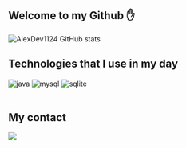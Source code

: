 ## Welcome to my Github ✋

![AlexDev1124 GitHub stats](https://github.com/AlexDev1124)

## Technologies that I use in my day

<div style="display: inline_block">
  <img align="center" alt="java" src="https://img.shields.io/badge/Java-ED8B00?style=for-the-badge&logo=openjdk&logoColor=white" />
  <img align="center" alt="mysql" src="https://img.shields.io/badge/MySQL-00000F?style=for-the-badge&logo=mysql&logoColor=white" />
  <img align="center" alt="sqlite" src="https://img.shields.io/badge/SQLite-07405E?style=for-the-badge&logo=sqlite&logoColor=white" />
</div><br/>

## My contact 

<a href="https://discord.com/users/920075354499076176" target="_blank"><img src="https://img.shields.io/badge/Discord-7289DA?style=for-the-badge&logo=discord&logoColor=white" target="_blank"></a>
